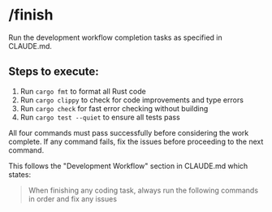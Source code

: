 # /finish

Run the development workflow completion tasks as specified in CLAUDE.md.

## Steps to execute:

1. Run `cargo fmt` to format all Rust code
2. Run `cargo clippy` to check for code improvements and type errors
3. Run `cargo check` for fast error checking without building
4. Run `cargo test --quiet` to ensure all tests pass

All four commands must pass successfully before considering the work complete. If any command fails, fix the issues before proceeding to the next command.

This follows the "Development Workflow" section in CLAUDE.md which states:
> When finishing any coding task, always run the following commands in order and fix any issues
